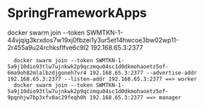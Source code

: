 # SpringFrameworkApps





  docker swarm join --token SWMTKN-1-44vjqig3krxdos7w19xj0fbzei1y3ur5et14hwcoe3bw02wp11-2r455a9u24rchksflfve6c9l2 192.168.65.3:2377
	  

	  docker swarm join --token SWMTKN-1-5a9j10dio93tlw7ujnkwk2p9qczmqu04sc1d0dkmohaoetz5of-6ma9oh82mlalbzdjgoneh7vr4 192.168.65.3:2377 --advertise-addr 192.168.65.3:2377 --listen-addr 192.168.65.3:2377 ==> worker
	  docker swarm join --token SWMTKN-1-5a9j10dio93tlw7ujnkwk2p9qczmqu04sc1d0dkmohaoetz5of-9pqnhjw7bp3xfv0ac29feqh0h 192.168.65.3:2377 ==> manager
